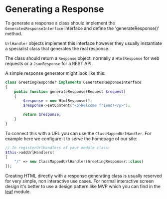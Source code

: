 Generating a Response
=====================

To generate a response a class should implement the `GeneratesResponseInterface` interface and define the
'generateResponse()' method.

`UrlHandler` objects implement this interface however they usually instantiate a specialist class that generates
the real response.

The class should return a `Response` object, normally a `HtmlResponse` for web requests or a `JsonResponse` for a
REST API.

A simple response generator might look like this:

``` php
class GreetingResponder implements GeneratesResponseInterface
{
    public function generateResponse(Request $request)
    {
        $response = new HtmlResponse();
        $response->setContent("<p>Welcome friend!</p>");

        return $response;
    }
}
```

To connect this with a URL you can use the `ClassMappedUrlHandler`. For example here we configure it to
serve the homepage of our site:

``` php
// In registerUrlHandlers of your module class:
$this->addUrlHandlers(
[
    "/" => new ClassMappedUrlHandler(GreetingResponser::class)
]);
```

Creating HTML directly with a response generating class is usually reserved for very simple, non interactive use cases.
For normal interactive screen design it's better to use a design pattern like MVP which you can find in the [leaf](/manual/module.leaf/) module.
